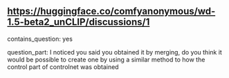 ## https://huggingface.co/comfyanonymous/wd-1.5-beta2_unCLIP/discussions/1

contains_question: yes

question_part: I noticed you said you obtained it by merging, do you think it would be possible to create one by using a similar method to how the control part of controlnet was obtained